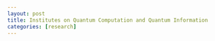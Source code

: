 ```yaml
---
layout: post
title: Institutes on Quantum Computation and Quantum Information
categories: [research]
---
```

